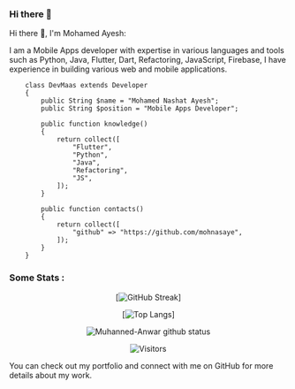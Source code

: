 ### Hi there 👋

Hi there 👋, I'm Mohamed Ayesh:

I am a Mobile Apps developer with expertise in various languages and tools such as Python, Java, Flutter, Dart, Refactoring, JavaScript, Firebase, I have experience in building various web and mobile applications.

```
    class DevMaas extends Developer
    {
        public String $name = "Mohamed Nashat Ayesh";
        public String $position = "Mobile Apps Developer";
    
        public function knowledge()
        {
            return collect([
                "Flutter",
                "Python",
                "Java",
                "Refactoring",
                "JS",
            ]);
        }

        public function contacts()
        {
            return collect([
                "github" => "https://github.com/mohnasaye",
            ]);
        }
    }
```


### Some Stats :

<div id="header" align="center">

[![GitHub Streak](https://github-readme-streak-stats.herokuapp.com/?user=mohnasaye&theme=dark&background=000000)]

[![Top Langs](https://github-readme-stats.vercel.app/api/top-langs/?username=mohnasaye&layout=compact&theme=vision-friendly-dark)]

![Muhanned-Anwar github status](https://github-readme-stats.vercel.app/api?username=mohnasaye&layout=compact&theme=vision-friendly-dark)

![Visitors](https://visitor-badge.laobi.icu/badge?page_id=mohnasaye.mohnasaye)
    
</div>

You can check out my portfolio and connect with me on GitHub for more details about my work.


